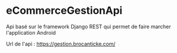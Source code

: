 # eCommerceGestionApi
Api basé sur le framework Django REST qui permet de faire marcher l'application Android<br/>

Url de l'api : https://gestion.brocanticke.com/
